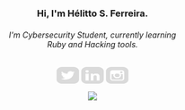 <h3 align="center">Hi, I'm Hélitto S. Ferreira.</h3>

<h6 align="center">
I'm Cybersecurity Student, currently learning<br>Ruby and Hacking tools.
</h6>

<p align="center">
<a href="https://twitter.com/bloodzer4" target="blank"><img align="center" src="https://raw.githubusercontent.com/bloodzera/bloodzera/blood/logos/twitter-svgrepo.svg" alt="bloodzer4" height="30" width="40" /></a>
<a href="https://linkedin.com/in/helittosf" target="blank"><img align="center" src="https://raw.githubusercontent.com/bloodzera/bloodzera/blood/logos/linkedin-svgrepo.svg" alt="helittosf" height="30" width="40" /></a>
<a href="https://instagram.com/helittosf" target="blank"><img align="center" src="https://raw.githubusercontent.com/bloodzera/bloodzera/blood/logos/instagram-svgrepo.svg" alt="helittosf" height="30" width="40" /></a>
</p>

<div align="center">
<img src="https://github-readme-stats.vercel.app/api?username=bloodzera&show_icons=false&theme=dark&locale=en">
</div>
